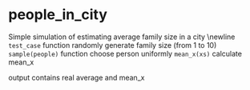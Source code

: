 # people_in_city
Simple simulation of estimating average family size in a city \newline
```test_case``` function randomly generate family size (from 1 to 10)
```sample(people)``` function choose person uniformly
```mean_x(xs)``` calculate mean_x 

output contains real average and mean_x
